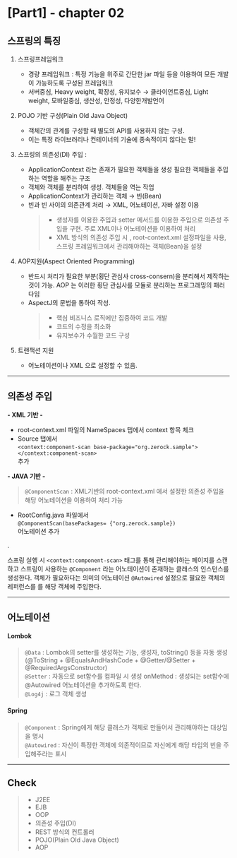 [Part1] - chapter 02
=========================

스프링의 특징
-------

1. 스프링프레임워크   
   * 경량 프레임워크 : 특정 기능을 위주로 간단한 jar 파일 등을 이용하여 모든 개발이 가능하도록 구성된 프레임워크
   * 서버중심, Heavy weight, 확장성, 유지보수 
   → 클라이언트중심, Light weight, 모바일중심, 생산성, 안정성, 다양한개발언어

2. POJO 기반 구성(Plain Old Java Object)
   * 객체간의 관계를 구성할 때 별도의 API를 사용하지 않는 구성.
   * 이는 특정 라이브러리나 컨테이너의 기술에 종속적이지 않다는 말! 

3. 스프링의 의존성(DI) 주입 : 
   * ApplicationContext 라는 존재가 필요한 객체들을 생성
필요한 객체들을 주입하는 역할을 해주는 구조
   * 객체와 객체를 분리하여 생성. 객체들을 역는 작업
   * ApplicationContext가 관리하는 객체 → 빈(Bean)
   * 빈과 빈 사이의 의존관계 처리 → XML, 어노테이션, 자바 설정 이용
      >- 생성자를 이용한 주입과 setter 메서드를 이용한 주입으로 의존성 주입을 구현. 주로 XML이나 어노테이션을 이용하여 처리
      >- XML 방식의 의존성 주입 시 , root-context.xml 설정파일을 사용, 스프링 프레임워크에서 관리해야하는 객체(Bean)을 설정 

4. AOP지원(Aspect Oriented Programming)   
   * 반드시 처리가 필요한 부분(횡단 관심사 cross-consern)을 분리해서 제작하는 것이 가능. AOP 는 이러한 횡단 관심사를 모듈로 분리하는 프로그래밍의 패러다임   
   * AspectJ의 문법을 통하여 작성. 
      >- 핵심 비즈니스 로직에만 집중하여 코드 개발 
      >- 코드의 수정을 최소화
      >- 유지보수가 수월한 코드 구성 

5. 트랜잭션 지원 
   * 어노테이션이나 XML 으로 설정할 수 있음.

<hr />

의존성 주입 
-----

**- XML 기반 -** 
   - root-context.xml 파일의 NameSpaces 탭에서 context 항목 체크   
   - Source 탭에서   
      ```<context:component-scan base-package="org.zerock.sample"></context:component-scan>```    
   추가 
   
**- JAVA 기반 -**    
   > ```@ComponentScan``` : XML기반의 root-context.xml 에서 설정한 의존성 주입을 해당 어노테이션을 이용하여 처리 가능   
   
   - RootConfig.java 파일에서   
   ```@ComponentScan(basePackages= {"org.zerock.sample})```   
   어노테이션 추가

.

스프링 실행 시 ```<context:component-scan>``` 태그를 통해 관리해야하는 페이지를 스캔하고 스프링이 사용하는 ```@Component``` 라는 어노테이션이 존재하는 클래스의 인스턴스를 생성한다. 객체가 필요하다는 의미의 어노테이션 ```@Autowired``` 설정으로 필요한 객체의 레퍼런스를 를 해당 객체에 주입한다.   


<hr />

어노테이션
-------

#### Lombok 

> ```@Data``` : Lombok의 setter를 생성하는 기능, 생성자, toString() 등을 자동 생성 (@ToString + @EqualsAndHashCode + @Getter/@Setter + @RequiredArgsConstructor)   
> ```@Setter``` :  자동으로 set함수를 컴파일 시 생성
 > onMethod : 생성되는 set함수에 @Autowired 어노테이션을 추가하도록 한다.      
> ```@Log4j``` : 로그 객체 생성

#### Spring

> ```@Component``` : Spring에게 해당 클래스가 객체로 만들어서 관리해야하는 대상임을 명시   
> ```@Autowired``` : 자신이 특정한 객체에 의존적이므로 자신에게 해당 타입의 빈을 주입해주라는 표시

  
<hr />  


Check
-------
> - J2EE
> - EJB
> - OOP
> - 의존성 주입(DI)
> - REST 방식의 컨트롤러
> - POJO(Plain Old Java Object)
> - AOP




